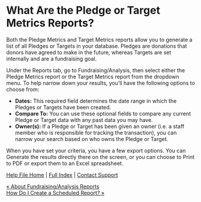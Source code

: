  What Are the Pledge or Target Metrics Reports?
==========

Both the Pledge Metrics and Target Metrics reports allow you to generate a list of all Pledges or Targets in your database. Pledges are donations that donors have agreed to make in the future, whereas Targets are set internally and are a fundraising goal.

Under the Reports tab, go to Fundraising/Analysis, then select either the Pledge Metrics report or the Target Metrics report from the dropdown menu. To help narrow down your results, you’ll have the following options to choose from:

* **Dates:** This required field determines the date range in which the Pledges or Targets have been created.
* **Compare To:** You can use these optional fields to compare any current Pledge or Target data with any past data you may have.
* **Owner(s):** If a Pledge or Target has been given an owner (i.e. a staff member who is responsible for tracking the transaction), you can narrow your search based on who owns the Pledge or Target.

When you have set your criteria, you have a few export options. You can Generate the results directly there on the screen, or you can choose to Print to PDF or export them to an Excel spreadsheet.

[Help File Home](/help/) | [Full Index](/Help-File-Directory/) | [Contact Support](mailto:support@ISPolitical.com)

[« About Fundraising/Analysis Reports](/About-Fundraising-Analysis-Reports)  
[How Do I Create a Scheduled Report? »](/How-to-Create-a-Scheduled-Report)